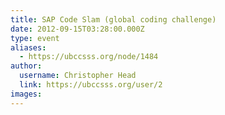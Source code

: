 ```yaml
---
title: SAP Code Slam (global coding challenge) 
date: 2012-09-15T03:28:00.000Z
type: event
aliases:
  - https://ubccsss.org/node/1484
author:
  username: Christopher Head
  link: https://ubccsss.org/user/2
images:
---
```


